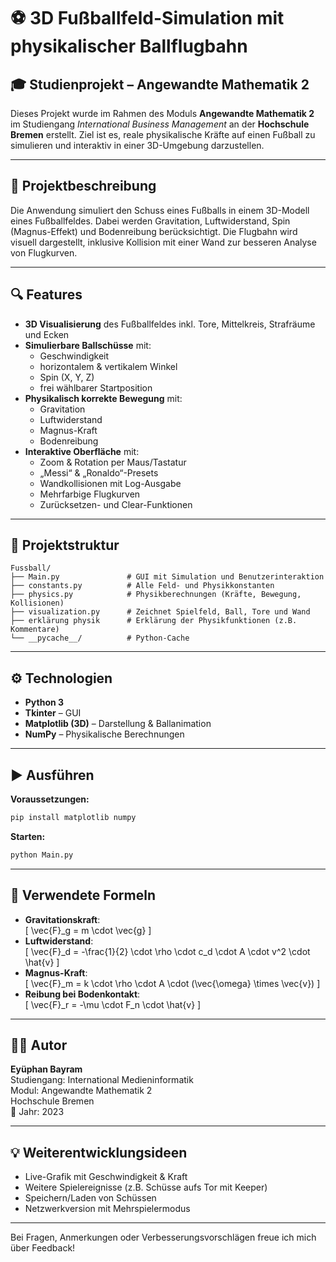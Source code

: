# ⚽ 3D Fußballfeld-Simulation mit physikalischer Ballflugbahn

## 🎓 Studienprojekt – Angewandte Mathematik 2

Dieses Projekt wurde im Rahmen des Moduls **Angewandte Mathematik 2** im Studiengang *International Business Management* an der **Hochschule Bremen** erstellt. Ziel ist es, reale physikalische Kräfte auf einen Fußball zu simulieren und interaktiv in einer 3D-Umgebung darzustellen.

---

## 🧠 Projektbeschreibung

Die Anwendung simuliert den Schuss eines Fußballs in einem 3D-Modell eines Fußballfeldes. Dabei werden Gravitation, Luftwiderstand, Spin (Magnus-Effekt) und Bodenreibung berücksichtigt. Die Flugbahn wird visuell dargestellt, inklusive Kollision mit einer Wand zur besseren Analyse von Flugkurven.

---

## 🔍 Features

- **3D Visualisierung** des Fußballfeldes inkl. Tore, Mittelkreis, Strafräume und Ecken
- **Simulierbare Ballschüsse** mit:
  - Geschwindigkeit
  - horizontalem & vertikalem Winkel
  - Spin (X, Y, Z)
  - frei wählbarer Startposition
- **Physikalisch korrekte Bewegung** mit:
  - Gravitation
  - Luftwiderstand
  - Magnus-Kraft
  - Bodenreibung
- **Interaktive Oberfläche** mit:
  - Zoom & Rotation per Maus/Tastatur
  - „Messi“ & „Ronaldo“-Presets
  - Wandkollisionen mit Log-Ausgabe
  - Mehrfarbige Flugkurven
  - Zurücksetzen- und Clear-Funktionen

---

## 📁 Projektstruktur

```
Fussball/
├── Main.py               # GUI mit Simulation und Benutzerinteraktion
├── constants.py          # Alle Feld- und Physikkonstanten
├── physics.py            # Physikberechnungen (Kräfte, Bewegung, Kollisionen)
├── visualization.py      # Zeichnet Spielfeld, Ball, Tore und Wand
├── erklärung physik      # Erklärung der Physikfunktionen (z.B. Kommentare)
└── __pycache__/          # Python-Cache
```

---

## ⚙️ Technologien

- **Python 3**
- **Tkinter** – GUI
- **Matplotlib (3D)** – Darstellung & Ballanimation
- **NumPy** – Physikalische Berechnungen

---

## ▶️ Ausführen

**Voraussetzungen:**

```bash
pip install matplotlib numpy
```

**Starten:**

```bash
python Main.py
```

---

## 🧮 Verwendete Formeln

- **Gravitationskraft**:  
  \[ \vec{F}_g = m \cdot \vec{g} \]
- **Luftwiderstand**:  
  \[ \vec{F}_d = -\frac{1}{2} \cdot \rho \cdot c_d \cdot A \cdot v^2 \cdot \hat{v} \]
- **Magnus-Kraft**:  
  \[ \vec{F}_m = k \cdot \rho \cdot A \cdot (\vec{\omega} \times \vec{v}) \]
- **Reibung bei Bodenkontakt**:  
  \[ \vec{F}_r = -\mu \cdot F_n \cdot \hat{v} \]

---

## 🧑‍🎓 Autor

**Eyüphan Bayram**  
Studiengang: International Medieninformatik  
Modul: Angewandte Mathematik 2  
Hochschule Bremen  
📅 Jahr: 2023

---

## 💡 Weiterentwicklungsideen

- Live-Grafik mit Geschwindigkeit & Kraft
- Weitere Spielereignisse (z.B. Schüsse aufs Tor mit Keeper)
- Speichern/Laden von Schüssen
- Netzwerkversion mit Mehrspielermodus

---

Bei Fragen, Anmerkungen oder Verbesserungsvorschlägen freue ich mich über Feedback!
